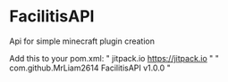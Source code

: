 # FacilitisAPI
Api for simple minecraft plugin creation

Add this to your pom.xml:
"
<repositories>
  <repository>
    <id>jitpack.io</id>
    <url>https://jitpack.io</url>
  </repository>
</repositories>
"
"
<dependency>
  <groupId>com.github.MrLiam2614</groupId>
  <artifactId>FacilitisAPI</artifactId>
  <version>v1.0.0</version>
</dependency>
"
